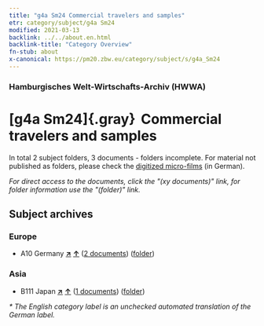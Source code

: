 ```yaml
---
title: "g4a Sm24 Commercial travelers and samples"
etr: category/subject/g4a Sm24
modified: 2021-03-13
backlink: ../../about.en.html
backlink-title: "Category Overview"
fn-stub: about
x-canonical: https://pm20.zbw.eu/category/subject/s/g4a_Sm24
---
```


### Hamburgisches Welt-Wirtschafts-Archiv (HWWA)
# [g4a Sm24]{.gray}&#8201; Commercial travelers and samples&#160; 





In total 2 subject folders, 3 documents - folders incomplete.
For material not published as folders, please check the [digitized micro-films](/film/h1_sh.de.html) (in German).

_For direct access to the documents, click the "(xy documents)" link, for folder information use the "(folder)" link._

## Subject archives



### Europe

- A10 Germany [**&nearr;**](../../../geo/i/126128/about.en.html "Germany (all folders)") [**&uarr;**](../../../geo/about.en.html#A10 "Country category system") (<a href="https://pm20.zbw.eu/dfgview/sh/126128,144553" title="about: Germany : Commercial travelers and samples" target="_blank">2 documents</a>) ([folder](../../../../folder/sh/1261xx/126128/1445xx/144553/about.en.html))

### Asia

- B111 Japan [**&nearr;**](../../../geo/i/141272/about.en.html "Japan (all folders)") [**&uarr;**](../../../geo/about.en.html#B111 "Country category system") (<a href="https://pm20.zbw.eu/dfgview/sh/141272,144553" title="about: Japan : Commercial travelers and samples" target="_blank">1 documents</a>) ([folder](../../../../folder/sh/1412xx/141272/1445xx/144553/about.en.html))


_* The English category label is an unchecked automated translation of the German label._

